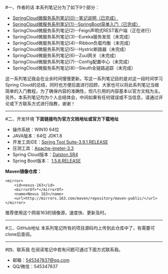 #一、作者的话
本系列笔记分为了如下9个部分：

 - [SpringCloud微服务系列笔记(0)--笔记说明（已完成）](http://blog.csdn.net/qq_22152261/article/details/78450801)
 - [SpringCloud微服务系列笔记(1)--SpringBoot简单入门（已完成）](http://blog.csdn.net/qq_22152261/article/details/78450962)
 - SpringCloud微服务系列笔记(2)--Feign声明式REST客户端（正在进行）
 - SpringCloud微服务系列笔记(3)--Eureka服务发现（未完成）
 - SpringCloud微服务系列笔记(4)--Ribbon负载均衡（未完成）
 - SpringCloud微服务系列笔记(5)--Hystric断路器（未完成）
 - SpringCloud微服务系列笔记(6)--Zuul网关（未完成）
 - SpringCloud微服务系列笔记(7)--Config配置中心（未完成）
 - SpringCloud微服务系列笔记(8)--Sleuth全链路追踪（未完成）
 
这一系列笔记我会在业余时间慢慢更新。写这一系列笔记目的是对这一段时间学习Spring Cloud的总结，同时也方便后面进行回顾，大家也可以将此系列笔记当做简单的入门教程，为了确保内容的准确性，但凡引用的内容基本以官方文档为主。另外，本系列笔记均为个人总结体会，中间如果有任何错误或不当信息，请通过评论或下方联系方式进行指教，谢谢！


----------


#二、开发环境
**下面链接均为官方文档地址或官方下载地址**

 - 操作系统：WIN10 64位 
 - JAVA版本：64位 JDK1.8
 - 开发工具IDE：[Spring Tool Suite-3.9.1.RELEASE](http://download.springsource.com/release/STS/3.9.1.RELEASE/dist/e4.7/spring-tool-suite-3.9.1.RELEASE-e4.7.1a-win32-x86_64.zip "官方下载地址")
 - 压测工具：[Apache-jmeter-3.3]( http://mirrors.hust.edu.cn/apache//jmeter/binaries/apache-jmeter-3.3.zip "官方下载地址")
 -  Spring Cloud版本：[Dalston.SR4](http://cloud.spring.io/spring-cloud-static/Dalston.SR4/ "官方文档地址")
 - Spring Boot版本： [1.5.8.RELEASE](https://docs.spring.io/spring-boot/docs/current-SNAPSHOT/reference/htmlsingle/ "官方文档地址")

**Maven镜像仓库：**

```
<mirror>
    <id>nexus-163</id>
    <mirrorOf>*</mirrorOf>
    <name>Nexus 163</name>
    <url>http://mirrors.163.com/maven/repository/maven-public/</url>
</mirror>
```
推荐使用这个网易163的镜像源，速度快、更新及时。


----------

#三、GitHub地址
本系列笔记所有的项目源码均上传到此仓库中了，有需要可clone后查阅。

----------

#四、联系我
在阅读笔记中若有问题可通过下面方式联系我。

 - 邮箱：545347837@qq.com
 - QQ/微信：545347837

 


